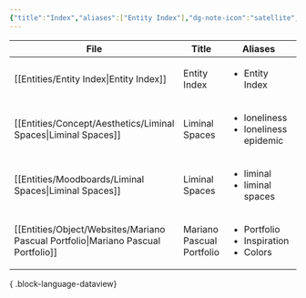 ```yaml
---
{"title":"Index","aliases":["Entity Index"],"dg-note-icon":"satellite","dg-publish":true,"dg-pinned":true,"garden-index":true,"dg-hide-in-graph":true,"tags":["entities"],"updated":"2025-03-31","created":"2025-03-31T22:35:25","permalink":"/entities/entity-index/","hideInGraph":true,"pinned":true,"dgPassFrontmatter":true,"noteIcon":"satellite"}
---
```


| File                                                                                 | Title                     | Aliases                                                        | Type | Tags                                                                 |
| ------------------------------------------------------------------------------------ | ------------------------- | -------------------------------------------------------------- | ---- | -------------------------------------------------------------------- |
| [[Entities/Entity Index\|Entity Index]]                                           | Entity Index              | <ul><li>Entity Index</li></ul>                                 | \-   | <ul><li>#entities</li></ul>                                          |
| [[Entities/Concept/Aesthetics/Liminal Spaces\|Liminal Spaces]]                    | Liminal Spaces            | <ul><li>loneliness</li><li>loneliness epidemic</li></ul>       | \-   | <ul><li>#concept</li><li>#concept/aesthetics</li></ul>               |
| [[Entities/Moodboards/Liminal Spaces\|Liminal Spaces]]                            | Liminal Spaces            | <ul><li>liminal</li><li>liminal spaces</li></ul>               | \-   | <ul></ul>                                                            |
| [[Entities/Object/Websites/Mariano Pascual Portfolio\|Mariano Pascual Portfolio]] | Mariano Pascual Portfolio | <ul><li>Portfolio</li><li>Inspiration</li><li>Colors</li></ul> | \-   | <ul><li>#website</li><li>#portfolio</li><li>#illustrations</li></ul> |

{ .block-language-dataview}

